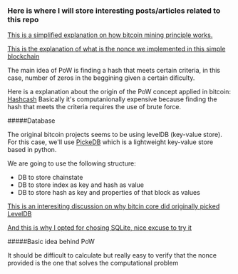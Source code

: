 ### Here is where I will store interesting posts/articles related to this repo

[This is a simplified explanation on how bitcoin mining principle works.](https://bitcoin.stackexchange.com/questions/8031/what-are-bitcoin-miners-really-solving)

[This is the explanation of what is the nonce we implemented in this simple blockchain](https://en.bitcoin.it/wiki/Nonce)


The main idea of PoW is finding a hash that meets certain criteria, in this case, number of zeros in the beggining given a certain dificulty.

Here is a explanation about the origin of the PoW concept applied in bitcoin: [Hashcash](https://en.wikipedia.org/wiki/Hashcash)
Basically it's computanionally expensive because finding the hash that meets the criteria requires the use of brute force.

#####Database

The original bitcoin projects seems to be using levelDB (key-value store).
For this case, we'll use [PickeDB](https://pythonhosted.org/pickleDB/) which is a lightweight key-value store based in python.

We are going to use the following structure:
* DB to store chainstate
* DB to store index as key and hash as value
* DB to store hash as key and properties of that block as values

[This is an interesiting discussion on why bitcin core did originally picked LevelDB](https://bitcoin.stackexchange.com/questions/48959/why-is-bitcoin-core-using-leveldb-instead-of-redis-or-sqlite)

[And this is why I opted for chosing SQLite, nice excuse to try it](https://lists.linuxfoundation.org/pipermail/bitcoin-dev/2015-October/011604.html)


#####Basic idea behind PoW

It should be difficult to calculate but really easy to verify that the nonce provided is the one that solves the computational problem